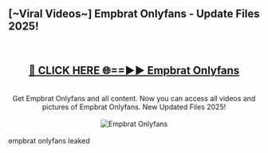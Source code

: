 <h2>[~Viral Videos~] Empbrat Onlyfans - Update Files 2025!</h2>
<br>
<div align="center">
<h2><a href="https://betterlinks.top/A2PfLJ" rel="nofollow">🔴 CLICK HERE 🌐==►► Empbrat Onlyfans</a></h2>
<br>
Get Empbrat Onlyfans and all content. Now you can access all videos and pictures of Empbrat Onlyfans. New Updated Files 2025!
<br>
<br>
<a href="https://betterlinks.top/A2PfLJ" rel="nofollow" data-target="animated-image.originalLink"><img src="https://i.ibb.co.com/WyWwxjT/player-gif2.gif" alt="Empbrat Onlyfans" style="max-width: 100%; display: inline-block;" data-target="animated-image.originalImage"></a>
</div>
<br>
empbrat onlyfans leaked